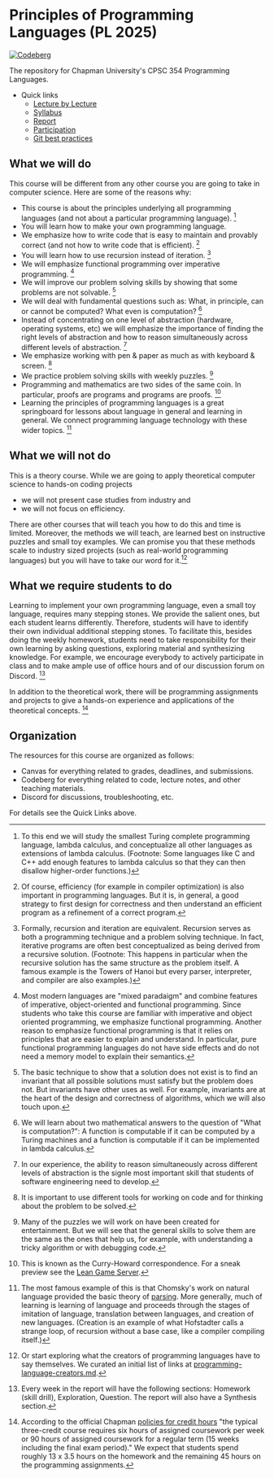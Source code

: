 # Principles of Programming Languages (PL 2025)

[![Codeberg](https://img.shields.io/badge/Codeberg-2185D0?style=for-the-badge&logo=codeberg&logoColor=white)](https://codeberg.org/alexhkurz/programming-languages-2025/)

The repository for Chapman University's CPSC 354 Programming Languages.

- Quick links
    - [Lecture by Lecture](lecture-by-lecture.md)
    - [Syllabus](syllabus-long.md)
    - [Report](report.md)
    - [Participation](participation.md)
    - [Git best practices](git-best-practices.md)

## What we will do

This course will be different from any other course you are going to take in computer science. Here are some of the reasons why:

- This course is about the principles underlying all programming languages (and not about a particular programming language). [^lambda]
- You will learn how to make your own programming language.
- We emphasize how to write code that is easy to maintain and provably correct (and not how to write code that is efficient). [^efficiency]
- You will learn how to use recursion instead of iteration. [^recursion]
- We will emphasize functional programming over imperative programming. [^functional]
- We will improve our problem solving skills by showing that some problems are not solvable. [^invariants]
- We will deal with fundamental questions such as: What, in principle, can or cannot be computed? What even is computation? [^computation]
- Instead of concentrating on one level of abstraction (hardware, operating systems, etc) we will emphasize the importance of finding the right levels of abstraction and how to reason simultaneously across different levels of abstraction. [^abstraction]
- We emphasize working with pen & paper as much as with keyboard & screen. [^pen-paper]
- We practice problem solving skills with weekly puzzles. [^puzzles]
- Programming and mathematics are two sides of the same coin. In particular, proofs are programs and programs are proofs. [^Lean]
- Learning the principles of programming languages is a great springboard for lessons about language in general and learning in general. We connect programming language technology with these wider topics. [^philosophy]
  
<!--- We will not only learn how to (automatically) test programs but also how to verify that programs are provably correct.
- We will use a debugger (and not print statements) to debug code.
- Instead of learning new bells and whistles, we will look in depth at the fundemantal principles of programming languages, such as functions, variables, scope, etc.
-->

[^lambda]: To this end we will study the smallest Turing complete programming language, lambda calculus, and conceptualize all other languages as extensions of lambda calculus. (Footnote: Some languages like C and C++ add enough features to lambda calculus so that they can then disallow higher-order functions.)

[^efficiency]: Of course, efficiency (for example in compiler optimization) is also important in programming languages. But it is, in general, a good strategy to first design for correctness and then understand an efficient program as a refinement of a correct program.

[^recursion]: Formally, recursion and iteration are equivalent. Recursion serves as both a programming technique and a problem solving technique. In fact, iterative programs are often best conceptualized as being derived from a recursive solution. (Footnote: This happens in particular when the recursive solution has the same structure as the problem itself. A famous example is the Towers of Hanoi but every parser, interpreter, and compiler are also examples.)

[^functional]: Most modern languages are "mixed paradaigm" and combine features of imperative, object-oriented and functional programming. Since students who take this course are familiar with imperative and object oriented programming, we emphasize functional programming. Another reason to emphasize functional programming is that it relies on principles that are easier to explain and understand. In particular, pure functional programming languages do not have side effects and do not need a memory model to explain their semantics.

[^invariants]: The basic technique to show that a solution does not exist is to find an invariant that all possible solutions must satisfy but the problem does not. But invariants have other uses as well. For example, invariants are at the heart of the design and correctness of algorithms, which we will also touch upon.

[^computation]: We will learn about two mathematical answers to the question of "What is computation?": A function is computable if it can be computed by a Turing machines and a function is computable if it can be implemented in lambda calculus.

[^abstraction]: In our experience, the ability to reason simultaneously across different levels of abstraction is the signle most important skill that students of software engineering need to develop.

[^pen-paper]: It is important to use different tools for working on code and for thinking about the problem to be solved.

[^Lean]: This is known as the Curry-Howard correspondence. For a sneak preview see the [Lean Game Server](https://adam.math.hhu.de/).

[^puzzles]: Many of the puzzles we will work on have been created for entertainment. But we will see that the general skills to solve them are the same as the ones that help us, for example, with understanding a tricky algorithm or with debugging code.

[^philosophy]: The most famous example of this is that Chomsky's work on natural language provided the basic theory of [parsing](https://jeffreykegler.github.io/personal/timeline_v3). More generally, much of learning is learning of language and proceeds through the stages of imitation of language, translation between languages, and creation of new languages. (Creation is an example of what Hofstadter calls a strange loop, of recursion without a base case, like a compiler compiling itself.)

## What we will not do

This is a theory course. While we are going to apply theoretical computer science to hands-on coding projects

- we will not present case studies from industry and 
- we will not focus on efficiency.

There are other courses that will teach you how to do this and time is limited. Moreover, the methods we will teach, are learned best on instructive puzzles and small toy examples. We can promise you that these methods scale to industry sized projects (such as real-world programming languages) but you will have to take our word for it.[^programming-language-creators]

[^programming-language-creators]: Or start exploring what the creators of programming languages have to say themselves. We curated an initial list of links at [programming-language-creators.md](programming-language-creators.md).

## What we require students to do

Learning to implement your own programming language, even a small toy language, requires many stepping stones. We provide the salient ones, but each student learns differently. Therefore,  students will have to identify their own individual additional stepping stones. To facilitate this, besides doing the weekly homework, students need to take  responsibility for their own learning by asking questions, exploring material and synthesizing knowledge. For example, we encourage everybody to actively participate in class and to make ample use of office hours and of our discussion forum on Discord. [^exploration] 

In addition to the theoretical work, there will be programming assignments and projects to give a hands-on experience and applications of the theoretical concepts. [^creditHours]

[^exploration]: Every week in the report will have the following sections: Homework (skill drill), Exploration, Question. The report will also have a Synthesis section. 

[^creditHours]: According to the official Chapman [policies for credit hours](https://www.chapman.edu/academics/undergraduate/curriculum-handbook.aspx) "the typical three-credit course requires six hours of assigned coursework per week or 90 hours of assigned coursework for a regular term (15 weeks including the final exam period)." We expect that students spend roughly 13 x 3.5 hours on the homework and the remaining 45 hours on the programming assignments. 

## Organization

The resources for this course are organized as follows:

- Canvas for everything related to grades, deadlines, and submissions.
- Codeberg for everything related to code, lecture notes, and other teaching materials.
- Discord for discussions, troubleshooting, etc.

For details see the Quick Links above.
